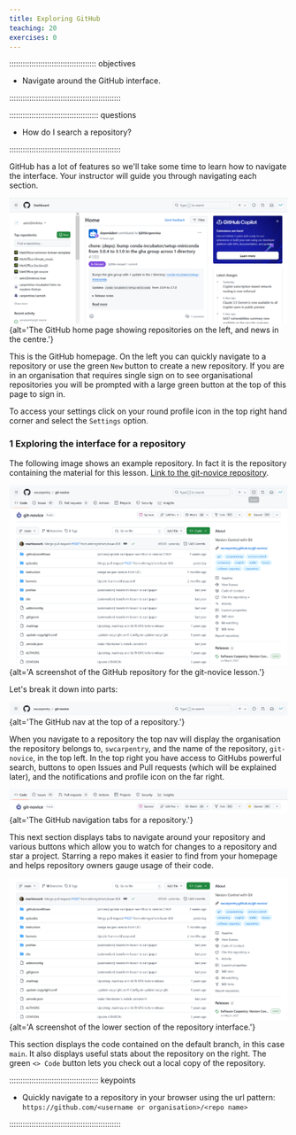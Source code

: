 ```yaml
---
title: Exploring GitHub
teaching: 20
exercises: 0
---
```


::::::::::::::::::::::::::::::::::::::: objectives

- Navigate around the GitHub interface.

::::::::::::::::::::::::::::::::::::::::::::::::::

:::::::::::::::::::::::::::::::::::::::: questions

- How do I search a repository?

::::::::::::::::::::::::::::::::::::::::::::::::::

GitHub has a lot of features so we'll take some time to learn 
how to navigate the interface. Your instructor will guide you through navigating 
each section.

![](fig/github_home_full_page.png){alt='The GitHub home page showing repositories on the left, and news in the centre.'}

This is the GitHub homepage. On the left you can quickly navigate to a repository 
or use the green `New` button to create a new repository. If you are in an 
organisation that requires single sign on to see organisational repositories 
you will be prompted with a large green button at the top of this page to sign in.

To access your settings click on your round profile icon in the top right 
hand corner and select the `Settings` option.

### 1 Exploring the interface for a repository

The following image shows an example repository. In fact it is the repository 
containing the material for this lesson.
[Link to the git-novice repository](https://github.com/swcarpentry/git-novice/).

![](fig/github_repo_full_page.png){alt='A screenshot of the GitHub repository for the git-novice lesson.'}

Let's break it down into parts:

![](fig/github_top_nav.png){alt='The GitHub nav at the top of a repository.'}

When you navigate to a repository the top nav will display the 
organisation the repository belongs to, `swcarpentry`, and the name of the 
repository, `git-novice`, in the top left.
In the top right you have access to GitHubs powerful search, buttons to open 
Issues and Pull requests (which will be explained later), and the notifications 
and profile icon on the far right.

![](fig/github_repo_top_nav.png){alt='The GitHub navigation tabs for a repository.'}

This next section displays tabs to navigate around your repository and various 
buttons which allow you to watch for changes to a repository and star a project.
Starring a repo makes it easier to find from your homepage and helps 
repository owners gauge usage of their code.

![](fig/github_repo_code_section.png){alt='A screenshot of the lower section of the repository interface.'}

This section displays the code contained on the default branch, in this case `main`.
It also displays useful stats about the repository on the right.
The green `<> Code` button lets you check out a local copy of the repository.

:::::::::::::::::::::::::::::::::::::::: keypoints

- Quickly navigate to a repository in your browser using the url pattern:
  `https://github.com/<username or organisation>/<repo name>`

::::::::::::::::::::::::::::::::::::::::::::::::::

